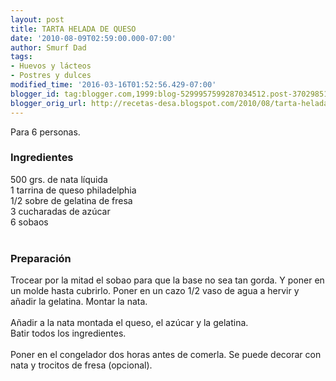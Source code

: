 ```yaml
---
layout: post
title: TARTA HELADA DE QUESO
date: '2010-08-09T02:59:00.000-07:00'
author: Smurf Dad
tags:
- Huevos y lácteos
- Postres y dulces
modified_time: '2016-03-16T01:52:56.429-07:00'
blogger_id: tag:blogger.com,1999:blog-5299957599287034512.post-370298518048137970
blogger_orig_url: http://recetas-desa.blogspot.com/2010/08/tarta-helada-de-queso.html
---
```


Para 6 personas.<br /><h3>Ingredientes</h3>500 grs. de nata líquida<br />1 tarrina de queso philadelphia<br />1/2 sobre de gelatina de fresa<br />3 cucharadas de azúcar<br />6 sobaos<br /><br /><h3>Preparación</h3>Trocear por la mitad el sobao para que la base no sea tan gorda. Y poner en un molde hasta cubrirlo. Poner en un cazo 1/2 vaso de agua a hervir y añadir la gelatina. Montar la nata.<br /><br />Añadir a la nata montada el queso, el azúcar y la gelatina.<br />Batir todos los ingredientes.<br /><br />Poner en el congelador dos horas antes de comerla. Se puede decorar con nata y trocitos de fresa (opcional).